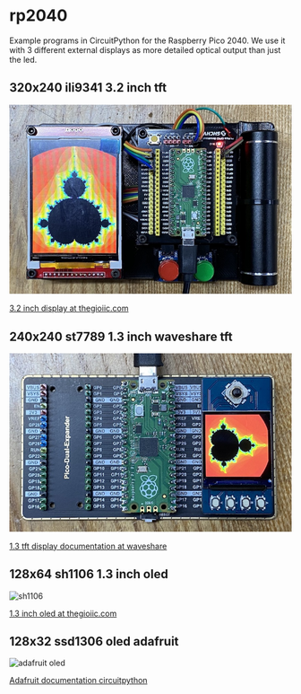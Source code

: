 # rp2040
Example programs in CircuitPython for the Raspberry Pico 2040. We use it with 3 different external displays as more detailed optical output than just the led.

## 320x240 ili9341 3.2 inch tft

![ini9341](docs/ili9341.jpg)

[3.2 inch display at thegioiic.com](https://www.thegioiic.com/lcd-3-2inch-320x240-tft-ili9341-giao-tiep-spi-v2-0)

## 240x240 st7789 1.3 inch waveshare tft

![st7789](docs/st7789.jpg)

[1.3 tft display documentation at waveshare](https://www.waveshare.com/wiki/Pico-LCD-1.3)

## 128x64 sh1106 1.3 inch oled

![sh1106](docs/sh1106)

[1.3 inch oled at thegioiic.com](https://www.thegioiic.com/lcd-oled-1-3inch-128x64-chu-xanh-duong-4-chan-giao-tiep-iic)

## 128x32 ssd1306 oled adafruit

![adafruit oled](docs/ssh1306)

[Adafruit documentation circuitpython]()

